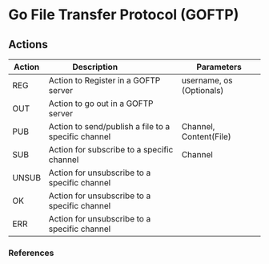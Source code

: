 # Go File Transfer Protocol (GOFTP)

## Actions

| Action      | Description                                          | Parameters                |
| ----------- | -----------                                          | ---------                 |
| REG         | Action to Register in a GOFTP server                 | username, os (Optionals)  |
| OUT         | Action to go out in a GOFTP server                   |                           |
| PUB         | Action to send/publish a file to a specific channel  | Channel, Content(File)    |
| SUB         | Action for subscribe to a specific channel           | Channel                   |
| UNSUB       | Action for unsubscribe to a specific channel         |                           |
| OK          | Action for unsubscribe to a specific channel         |                           |
| ERR         | Action for unsubscribe to a specific channel         |                           |

### References
